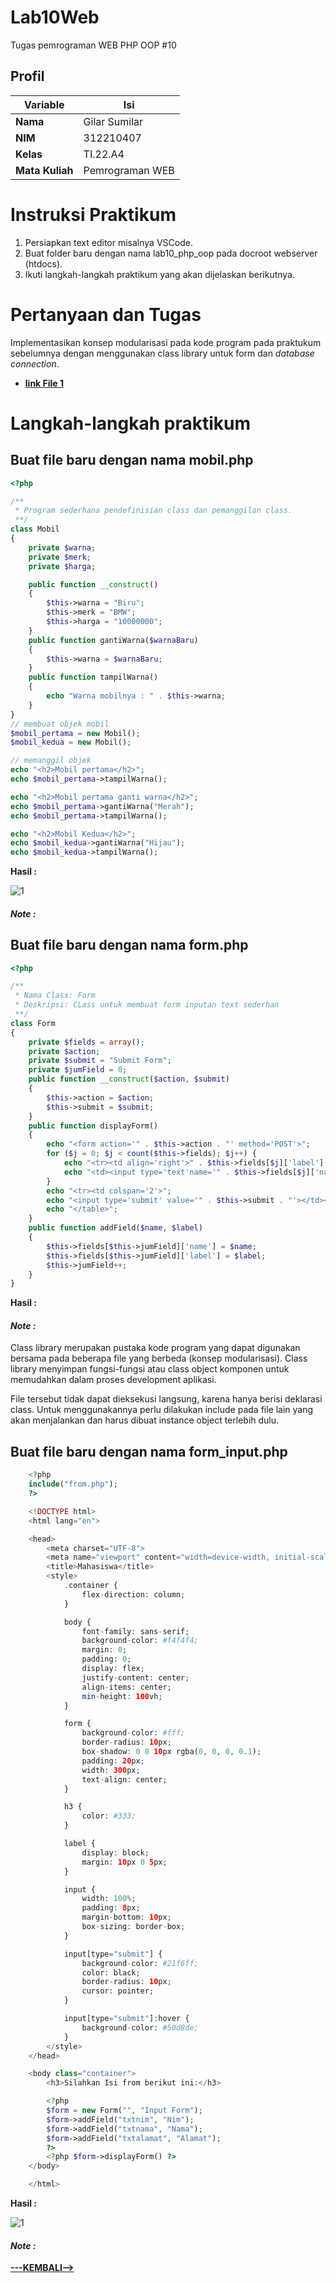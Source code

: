 # Lab10Web
Tugas pemrograman WEB PHP OOP #10
## Profil
| Variable | Isi |
| -------- | --- |
| **Nama** | Gilar Sumilar |
| **NIM** | 312210407 |
| **Kelas** | TI.22.A4 |
| **Mata Kuliah** | Pemrograman WEB |

# Instruksi Praktikum
1. Persiapkan text editor misalnya VSCode.
2. Buat folder baru dengan nama lab10_php_oop pada docroot webserver (htdocs).
3. Ikuti langkah-langkah praktikum yang akan dijelaskan berikutnya.

# Pertanyaan dan Tugas
Implementasikan konsep modularisasi pada kode program pada praktukum sebelumnya 
dengan menggunakan class library untuk form dan *database connection*.

- **[link File 1](https://github.com/GilarSumilar/Lab10Web/blob/main/database.php)**

# Langkah-langkah praktikum
## Buat file baru dengan nama mobil.php

```php
<?php

/**
 * Program sederhana pendefinisian class dan pemanggilan class.
 **/
class Mobil
{
    private $warna;
    private $merk;
    private $harga;

    public function __construct()
    {
        $this->warna = "Biru";
        $this->merk = "BMW";
        $this->harga = "10000000";
    }
    public function gantiWarna($warnaBaru)
    {
        $this->warna = $warnaBaru;
    }
    public function tampilWarna()
    {
        echo "Warna mobilnya : " . $this->warna;
    }
}
// membuat objek mobil
$mobil_pertama = new Mobil();
$mobil_kedua = new Mobil();

// memanggil objek
echo "<h2>Mobil pertama</h2>";
echo $mobil_pertama->tampilWarna();

echo "<h2>Mobil pertama ganti warna</h2>";
echo $mobil_pertama->gantiWarna("Merah");
echo $mobil_pertama->tampilWarna();

echo "<h2>Mobil Kedua</h2>";
echo $mobil_kedua->gantiWarna("Hijau");
echo $mobil_kedua->tampilWarna();

```
**Hasil :**

![1](gambar/1.png)

#### *Note :*

## Buat file baru dengan nama form.php

```php
<?php

/**
 * Nama Class: Form
 * Deskripsi: CLass untuk membuat form inputan text sederhan
 **/
class Form
{
    private $fields = array();
    private $action;
    private $submit = "Submit Form";
    private $jumField = 0;
    public function __construct($action, $submit)
    {
        $this->action = $action;
        $this->submit = $submit;
    }
    public function displayForm()
    {
        echo "<form action='" . $this->action . "' method='POST'>";
        for ($j = 0; $j < count($this->fields); $j++) {
            echo "<tr><td align='right'>" . $this->fields[$j]['label'] . "</td>";
            echo "<td><input type='text'name='" . $this->fields[$j]['name'] . "'></td></tr>";
        }
        echo "<tr><td colspan='2'>";
        echo "<input type='submit' value='" . $this->submit . "'></td></tr>";
        echo "</table>";
    }
    public function addField($name, $label)
    {
        $this->fields[$this->jumField]['name'] = $name;
        $this->fields[$this->jumField]['label'] = $label;
        $this->jumField++;
    }
}

```
**Hasil :**

#### *Note :*
Class library merupakan pustaka kode program yang dapat digunakan bersama pada beberapa 
file yang berbeda (konsep modularisasi). Class library menyimpan fungsi-fungsi atau class 
object komponen untuk memudahkan dalam proses development aplikasi. 

File tersebut tidak dapat dieksekusi langsung, karena hanya berisi deklarasi class. Untuk 
menggunakannya perlu dilakukan include pada file lain yang akan menjalankan dan harus 
dibuat instance object terlebih dulu.

## Buat file baru dengan nama form_input.php

```php
    <?php
    include("from.php");
    ?>

    <!DOCTYPE html>
    <html lang="en">

    <head>
        <meta charset="UTF-8">
        <meta name="viewport" content="width=device-width, initial-scale=1.0">
        <title>Mahasiswa</title>
        <style>
            .container {
                flex-direction: column;
            }

            body {
                font-family: sans-serif;
                background-color: #f4f4f4;
                margin: 0;
                padding: 0;
                display: flex;
                justify-content: center;
                align-items: center;
                min-height: 100vh;
            }

            form {
                background-color: #fff;
                border-radius: 10px;
                box-shadow: 0 0 10px rgba(0, 0, 0, 0.1);
                padding: 20px;
                width: 300px;
                text-align: center;
            }

            h3 {
                color: #333;
            }

            label {
                display: block;
                margin: 10px 0 5px;
            }

            input {
                width: 100%;
                padding: 8px;
                margin-bottom: 10px;
                box-sizing: border-box;
            }

            input[type="submit"] {
                background-color: #21f6ff;
                color: black;
                border-radius: 10px;
                cursor: pointer;
            }

            input[type="submit"]:hover {
                background-color: #50d8de;
            }
        </style>
    </head>

    <body class="container">
        <h3>Silahkan Isi from berikut ini:</h3>

        <?php
        $form = new Form("", "Input Form");
        $form->addField("txtnim", "Nim");
        $form->addField("txtnama", "Nama");
        $form->addField("txtalamat", "Alamat");
        ?>
        <?php $form->displayForm() ?>
    </body>

    </html>
```
**Hasil :**

![1](gambar/2.png)

#### *Note :*

**[---KEMBALI-->](#Profil)**
